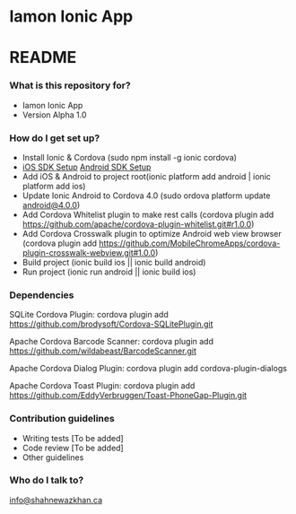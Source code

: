 # Iamon Ionic App #

# README #

### What is this repository for? ###

* Iamon Ionic App
* Version Alpha 1.0

### How do I get set up? ###

* Install Ionic & Cordova (sudo npm install -g ionic cordova)
* [iOS SDK Setup](http://cordova.apache.org/docs/en/3.3.0/guide_platforms_ios_index.md.html#iOS%20Platform%20Guide) [Android SDK Setup](http://cordova.apache.org/docs/en/3.3.0/guide_platforms_android_index.md.html#Android%20Platform%20Guide)
* Add iOS & Android to project root(ionic platform add android | ionic platform add ios)
* Update Ionic Android to Cordova 4.0 (sudo ordova platform update android@4.0.0)
* Add Cordova Whitelist plugin to make rest calls (cordova plugin add https://github.com/apache/cordova-plugin-whitelist.git#r1.0.0)
* Add Cordova Crosswalk plugin to optimize Android web view browser (cordova plugin add https://github.com/MobileChromeApps/cordova-plugin-crosswalk-webview.git#1.0.0)
* Build project (ionic build ios || ionic build android)
* Run project (ionic run android || ionic build ios)

### Dependencies ###

SQLite Cordova Plugin:
cordova plugin add https://github.com/brodysoft/Cordova-SQLitePlugin.git

Apache Cordova Barcode Scanner:
cordova plugin add https://github.com/wildabeast/BarcodeScanner.git

Apache Cordova Dialog Plugin:
cordova plugin add cordova-plugin-dialogs

Apache Cordova Toast Plugin:
cordova plugin add https://github.com/EddyVerbruggen/Toast-PhoneGap-Plugin.git

### Contribution guidelines ###

* Writing tests [To be added]
* Code review [To be added]
* Other guidelines

### Who do I talk to? ###

info@shahnewazkhan.ca